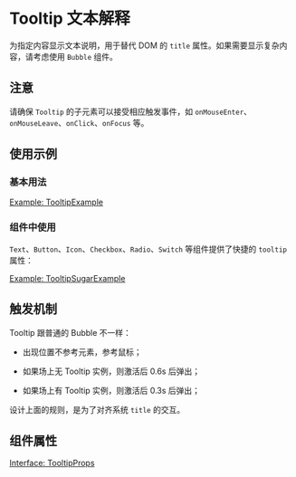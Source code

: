 # Tooltip 文本解释

为指定内容显示文本说明，用于替代 DOM 的 `title` 属性。如果需要显示复杂内容，请考虑使用 `Bubble` 组件。

## 注意

请确保 `Tooltip` 的子元素可以接受相应触发事件，如 `onMouseEnter`、`onMouseLeave`、`onClick`、`onFocus` 等。

## 使用示例

<!-- <Half> -->

### 基本用法

[Example: TooltipExample](./_example/TooltipExample.jsx)

### 组件中使用

`Text`、`Button`、`Icon`、`Checkbox`、`Radio`、`Switch` 等组件提供了快捷的 `tooltip` 属性：

[Example: TooltipSugarExample](./_example/TooltipSugarExample.jsx)

<!-- </Half> -->

## 触发机制

Tooltip 跟普通的 Bubble 不一样：

- 出现位置不参考元素，参考鼠标；

- 如果场上无 Tooltip 实例，则激活后 0.6s 后弹出；

- 如果场上有 Tooltip 实例，则激活后 0.3s 后弹出；

设计上面的规则，是为了对齐系统 `title` 的交互。

## 组件属性

[Interface: TooltipProps](./Tooltip.tsx)

